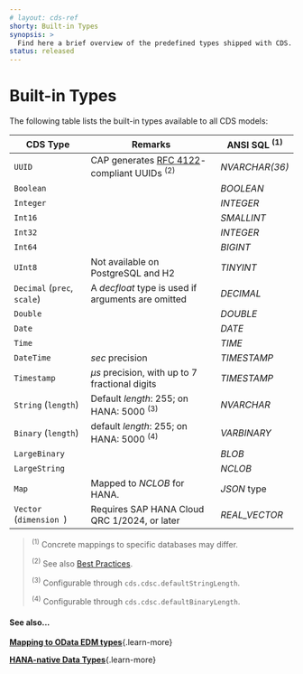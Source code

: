 ```yaml
---
# layout: cds-ref
shorty: Built-in Types
synopsis: >
  Find here a brief overview of the predefined types shipped with CDS.
status: released
---
```



# Built-in Types


The following table lists the built-in types available to all CDS models:


| CDS Type | Remarks | ANSI SQL <sup>(1)</sup> |
| --- | --- | --- |
| `UUID` | CAP generates [RFC 4122](https://tools.ietf.org/html/rfc4122)-compliant UUIDs <sup>(2)</sup> | _NVARCHAR(36)_  |
| `Boolean` | | _BOOLEAN_  |
| `Integer` |  | _INTEGER_  |
| `Int16` | | _SMALLINT_  |
| `Int32` | | _INTEGER_  |
| `Int64` | | _BIGINT_  |
| `UInt8` | Not available on PostgreSQL and H2 | _TINYINT_  |
| `Decimal` (`prec`, `scale`) | A *decfloat* type is used if arguments are omitted | _DECIMAL_  |
| `Double` | | _DOUBLE_  |
| `Date` | | _DATE_  |
| `Time` | | _TIME_  |
| `DateTime` | _sec_ precision | _TIMESTAMP_  |
| `Timestamp` | _µs_ precision, with up to 7 fractional digits |  _TIMESTAMP_  |
| `String` (`length`) | Default *length*: 255; on HANA: 5000 <sup>(3)</sup> | _NVARCHAR_  |
| `Binary` (`length`) | default *length*: 255; on HANA: 5000 <sup>(4)</sup> |  _VARBINARY_  |
| `LargeBinary` |  | _BLOB_ |
| `LargeString` |  | _NCLOB_  |
| `Map` | Mapped to *NCLOB* for HANA. | *JSON* type |
| `Vector` (`dimension `) | Requires SAP HANA Cloud QRC 1/2024, or later |  _REAL_VECTOR_  |


> <sup>(1)</sup> Concrete mappings to specific databases may differ.
>
> <sup>(2)</sup> See also [Best Practices](../guides/domain-modeling#don-t-interpret-uuids).
>
> <sup>(3)</sup> Configurable through `cds.cdsc.defaultStringLength`. 
>
> <sup>(4)</sup> Configurable through `cds.cdsc.defaultBinaryLength`. 

#### See also...

[**Mapping to OData EDM types**](../advanced/odata#type-mapping){.learn-more}

[**HANA-native Data Types**](../advanced/hana#hana-types){.learn-more}
